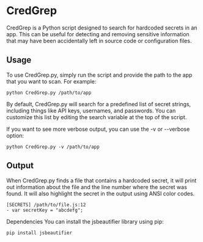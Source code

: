 # CredGrep
CredGrep is a Python script designed to search for hardcoded secrets in an app. This can be useful for detecting and removing sensitive information that may have been accidentally left in source code or configuration files.

## Usage
To use CredGrep.py, simply run the script and provide the path to the app that you want to scan. For example:
```
python CredGrep.py /path/to/app
```
By default, CredGrep.py will search for a predefined list of secret strings, including things like API keys, usernames, and passwords. You can customize this list by editing the search variable at the top of the script.

If you want to see more verbose output, you can use the -v or --verbose option:

```
python CredGrep.py -v /path/to/app
```

## Output
When CredGrep.py finds a file that contains a hardcoded secret, it will print out information about the file and the line number where the secret was found. It will also highlight the secret in the output using ANSI color codes.

```
[SECRETS] /path/to/file.js:12
- var secretKey = "abcdefg";
```

Dependencies
You can install the jsbeautifier library using pip:

`pip install jsbeautifier`
